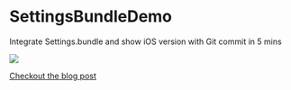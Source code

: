SettingsBundleDemo
==================

Integrate Settings.bundle and show iOS version with Git commit in 5 mins

![](https://raw.githubusercontent.com/jamztang/SettingsBundleDemo/master/demo.png)

[Checkout the blog post](https://medium.com/@jamztang/integrate-settings-bundle-and-show-ios-version-with-git-commit-in-5-mins-12a437b66373)
